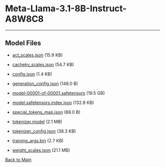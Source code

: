 
# Meta-Llama-3.1-8B-Instruct-A8W8C8
---



## Model Files

- [act_scales.json](https://paddlenlp.bj.bcebos.com/models/community/meta-llama/Meta-Llama-3.1-8B-Instruct-A8W8C8/act_scales.json) (15.9 KB)

- [cachekv_scales.json](https://paddlenlp.bj.bcebos.com/models/community/meta-llama/Meta-Llama-3.1-8B-Instruct-A8W8C8/cachekv_scales.json) (54.7 KB)

- [config.json](https://paddlenlp.bj.bcebos.com/models/community/meta-llama/Meta-Llama-3.1-8B-Instruct-A8W8C8/config.json) (1.4 KB)

- [generation_config.json](https://paddlenlp.bj.bcebos.com/models/community/meta-llama/Meta-Llama-3.1-8B-Instruct-A8W8C8/generation_config.json) (148.0 B)

- [model-00001-of-00001.safetensors](https://paddlenlp.bj.bcebos.com/models/community/meta-llama/Meta-Llama-3.1-8B-Instruct-A8W8C8/model-00001-of-00001.safetensors) (19.5 GB)

- [model.safetensors.index.json](https://paddlenlp.bj.bcebos.com/models/community/meta-llama/Meta-Llama-3.1-8B-Instruct-A8W8C8/model.safetensors.index.json) (132.8 KB)

- [special_tokens_map.json](https://paddlenlp.bj.bcebos.com/models/community/meta-llama/Meta-Llama-3.1-8B-Instruct-A8W8C8/special_tokens_map.json) (88.0 B)

- [tokenizer.model](https://paddlenlp.bj.bcebos.com/models/community/meta-llama/Meta-Llama-3.1-8B-Instruct-A8W8C8/tokenizer.model) (2.1 MB)

- [tokenizer_config.json](https://paddlenlp.bj.bcebos.com/models/community/meta-llama/Meta-Llama-3.1-8B-Instruct-A8W8C8/tokenizer_config.json) (38.3 KB)

- [training_args.bin](https://paddlenlp.bj.bcebos.com/models/community/meta-llama/Meta-Llama-3.1-8B-Instruct-A8W8C8/training_args.bin) (2.7 KB)

- [weight_scales.json](https://paddlenlp.bj.bcebos.com/models/community/meta-llama/Meta-Llama-3.1-8B-Instruct-A8W8C8/weight_scales.json) (21.1 MB)


[Back to Main](../../)